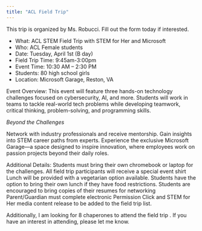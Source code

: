 ```yaml
---
title: "ACL Field Trip"
---
```



This trip is organized by Ms. Robucci. Fill out the form today if interested.

* What: ACL STEM Field Trip with STEM for Her and Microsoft
* Who: ACL Female students
* Date: Tuesday, April 1st (B day)
* Field Trip Time: 9:45am-3:00pm
* Event Time: 10:30 AM – 2:30 PM
* Students: 80 high school girls
* Location: Microsoft Garage, Reston, VA

Event Overview: This event will feature three hands-on technology challenges focused on cybersecurity, AI, and more. Students will work in teams to tackle real-world tech problems while developing teamwork, critical thinking, problem-solving, and programming skills.

*Beyond the Challenges*

Network with industry professionals and receive mentorship.
Gain insights into STEM career paths from experts.
Experience the exclusive Microsoft Garage—a space designed to inspire innovation, where employees work on passion projects beyond their daily roles.

Additional Details:
Students must bring their own chromebook or laptop for the challenges.
All field trip participants will receive a special event shirt
Lunch will be provided with a vegetarian option available. Students have the option to bring their own lunch if they have food restrictions.
Students are encouraged to bring copies of their resumes for networking
Parent/Guardian must complete electronic Permission Click and STEM for Her media content release to be added to the field trip list.

Additionally, I am looking for 8 chaperones to attend the field trip . If you have an interest in attending, please let me know.